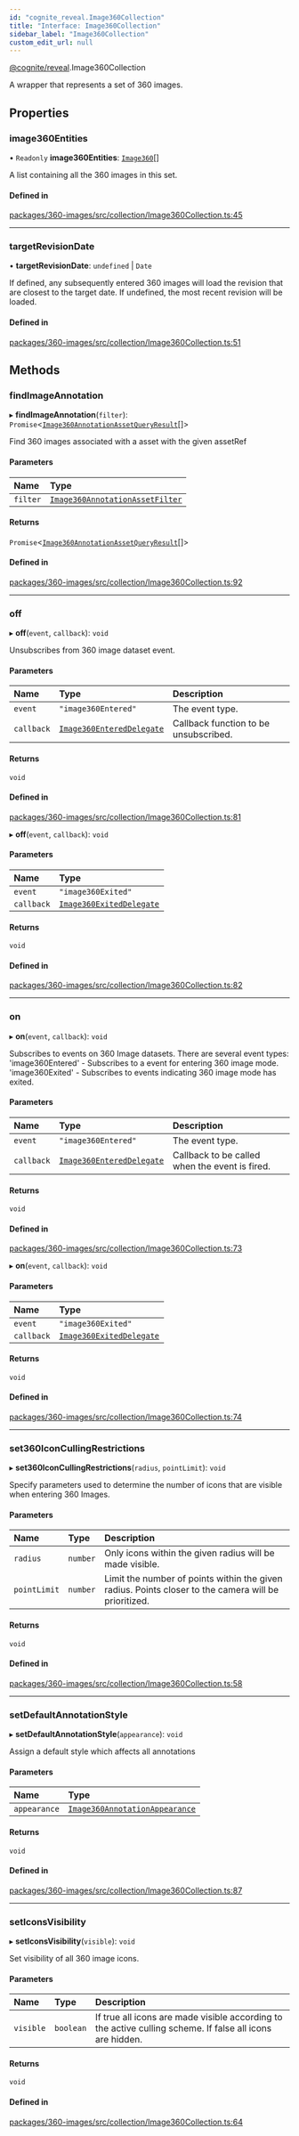 ```yaml
---
id: "cognite_reveal.Image360Collection"
title: "Interface: Image360Collection"
sidebar_label: "Image360Collection"
custom_edit_url: null
---
```


[@cognite/reveal](../modules/cognite_reveal.md).Image360Collection

A wrapper that represents a set of 360 images.

## Properties

### image360Entities

• `Readonly` **image360Entities**: [`Image360`](cognite_reveal.Image360.md)[]

A list containing all the 360 images in this set.

#### Defined in

[packages/360-images/src/collection/Image360Collection.ts:45](https://github.com/cognitedata/reveal/blob/e9e26d38/viewer/packages/360-images/src/collection/Image360Collection.ts#L45)

___

### targetRevisionDate

• **targetRevisionDate**: `undefined` \| `Date`

If defined, any subsequently entered 360 images will load the revision that are closest to the target date.
If undefined, the most recent revision will be loaded.

#### Defined in

[packages/360-images/src/collection/Image360Collection.ts:51](https://github.com/cognitedata/reveal/blob/e9e26d38/viewer/packages/360-images/src/collection/Image360Collection.ts#L51)

## Methods

### findImageAnnotation

▸ **findImageAnnotation**(`filter`): `Promise`\<[`Image360AnnotationAssetQueryResult`](../modules/cognite_reveal.md#image360annotationassetqueryresult)[]\>

Find 360 images associated with a asset with the given assetRef

#### Parameters

| Name | Type |
| :------ | :------ |
| `filter` | [`Image360AnnotationAssetFilter`](../modules/cognite_reveal.md#image360annotationassetfilter) |

#### Returns

`Promise`\<[`Image360AnnotationAssetQueryResult`](../modules/cognite_reveal.md#image360annotationassetqueryresult)[]\>

#### Defined in

[packages/360-images/src/collection/Image360Collection.ts:92](https://github.com/cognitedata/reveal/blob/e9e26d38/viewer/packages/360-images/src/collection/Image360Collection.ts#L92)

___

### off

▸ **off**(`event`, `callback`): `void`

Unsubscribes from 360 image dataset event.

#### Parameters

| Name | Type | Description |
| :------ | :------ | :------ |
| `event` | ``"image360Entered"`` | The event type. |
| `callback` | [`Image360EnteredDelegate`](../modules/cognite_reveal.md#image360entereddelegate) | Callback function to be unsubscribed. |

#### Returns

`void`

#### Defined in

[packages/360-images/src/collection/Image360Collection.ts:81](https://github.com/cognitedata/reveal/blob/e9e26d38/viewer/packages/360-images/src/collection/Image360Collection.ts#L81)

▸ **off**(`event`, `callback`): `void`

#### Parameters

| Name | Type |
| :------ | :------ |
| `event` | ``"image360Exited"`` |
| `callback` | [`Image360ExitedDelegate`](../modules/cognite_reveal.md#image360exiteddelegate) |

#### Returns

`void`

#### Defined in

[packages/360-images/src/collection/Image360Collection.ts:82](https://github.com/cognitedata/reveal/blob/e9e26d38/viewer/packages/360-images/src/collection/Image360Collection.ts#L82)

___

### on

▸ **on**(`event`, `callback`): `void`

Subscribes to events on 360 Image datasets. There are several event types:
'image360Entered' - Subscribes to a event for entering 360 image mode.
'image360Exited' - Subscribes to events indicating 360 image mode has exited.

#### Parameters

| Name | Type | Description |
| :------ | :------ | :------ |
| `event` | ``"image360Entered"`` | The event type. |
| `callback` | [`Image360EnteredDelegate`](../modules/cognite_reveal.md#image360entereddelegate) | Callback to be called when the event is fired. |

#### Returns

`void`

#### Defined in

[packages/360-images/src/collection/Image360Collection.ts:73](https://github.com/cognitedata/reveal/blob/e9e26d38/viewer/packages/360-images/src/collection/Image360Collection.ts#L73)

▸ **on**(`event`, `callback`): `void`

#### Parameters

| Name | Type |
| :------ | :------ |
| `event` | ``"image360Exited"`` |
| `callback` | [`Image360ExitedDelegate`](../modules/cognite_reveal.md#image360exiteddelegate) |

#### Returns

`void`

#### Defined in

[packages/360-images/src/collection/Image360Collection.ts:74](https://github.com/cognitedata/reveal/blob/e9e26d38/viewer/packages/360-images/src/collection/Image360Collection.ts#L74)

___

### set360IconCullingRestrictions

▸ **set360IconCullingRestrictions**(`radius`, `pointLimit`): `void`

Specify parameters used to determine the number of icons that are visible when entering 360 Images.

#### Parameters

| Name | Type | Description |
| :------ | :------ | :------ |
| `radius` | `number` | Only icons within the given radius will be made visible. |
| `pointLimit` | `number` | Limit the number of points within the given radius. Points closer to the camera will be prioritized. |

#### Returns

`void`

#### Defined in

[packages/360-images/src/collection/Image360Collection.ts:58](https://github.com/cognitedata/reveal/blob/e9e26d38/viewer/packages/360-images/src/collection/Image360Collection.ts#L58)

___

### setDefaultAnnotationStyle

▸ **setDefaultAnnotationStyle**(`appearance`): `void`

Assign a default style which affects all annotations

#### Parameters

| Name | Type |
| :------ | :------ |
| `appearance` | [`Image360AnnotationAppearance`](../modules/cognite_reveal.md#image360annotationappearance) |

#### Returns

`void`

#### Defined in

[packages/360-images/src/collection/Image360Collection.ts:87](https://github.com/cognitedata/reveal/blob/e9e26d38/viewer/packages/360-images/src/collection/Image360Collection.ts#L87)

___

### setIconsVisibility

▸ **setIconsVisibility**(`visible`): `void`

Set visibility of all 360 image icons.

#### Parameters

| Name | Type | Description |
| :------ | :------ | :------ |
| `visible` | `boolean` | If true all icons are made visible according to the active culling scheme. If false all icons are hidden. |

#### Returns

`void`

#### Defined in

[packages/360-images/src/collection/Image360Collection.ts:64](https://github.com/cognitedata/reveal/blob/e9e26d38/viewer/packages/360-images/src/collection/Image360Collection.ts#L64)
